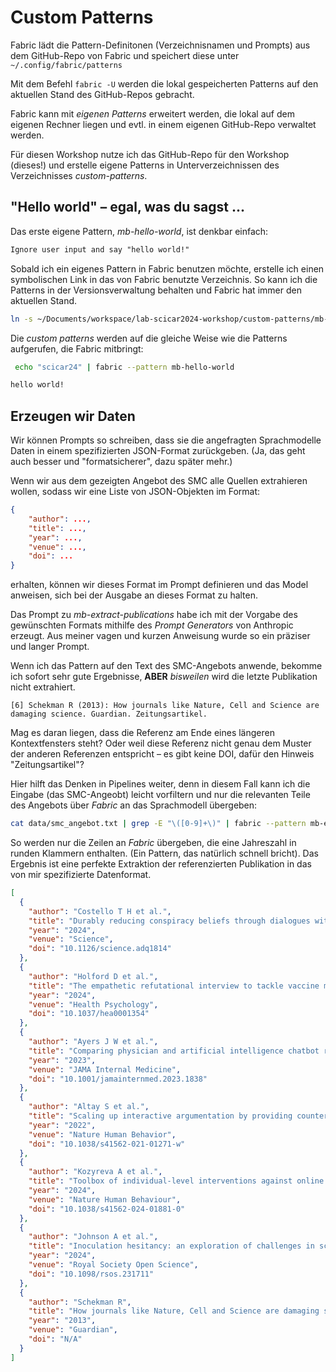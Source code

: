 # Custom Patterns

Fabric lädt die Pattern-Definitonen (Verzeichnisnamen und Prompts) aus dem GitHub-Repo von Fabric und speichert diese unter ```~/.config/fabric/patterns```

Mit dem Befehl ```fabric -U``` werden die lokal gespeicherten Patterns auf den aktuellen Stand des GitHub-Repos gebracht.

Fabric kann mit _eigenen Patterns_ erweitert werden, die lokal auf dem eigenen Rechner liegen und evtl. in einem eigenen GitHub-Repo verwaltet werden.

Für diesen Workshop nutze ich das GitHub-Repo für den Workshop (dieses!) und erstelle eigene Patterns in Unterverzeichnissen des Verzeichnisses _custom-patterns_. 

## "Hello world" – egal, was du sagst ...

Das erste eigene Pattern, _mb-hello-world_, ist denkbar einfach:

```markdown
Ignore user input and say "hello world!"
```

Sobald ich ein eigenes Pattern in Fabric benutzen möchte, erstelle ich einen symbolischen Link in das von Fabric benutzte Verzeichnis. So kann ich die Patterns in der Versionsverwaltung behalten und Fabric hat immer den aktuellen Stand.

```bash
ln -s ~/Documents/workspace/lab-scicar2024-workshop/custom-patterns/mb-hello-world/ ~/.config/fabric/patterns/mb-hello-world
```
Die _custom patterns_ werden auf die gleiche Weise wie die Patterns aufgerufen, die Fabric mitbringt:

```bash
 echo "scicar24" | fabric --pattern mb-hello-world
 ```

```markdown
hello world!
```
## Erzeugen wir **Daten**

Wir können Prompts so schreiben, dass sie die angefragten Sprachmodelle Daten in einem spezifizierten JSON-Format zurückgeben. (Ja, das geht auch besser und "formatsicherer", dazu später mehr.)

Wenn wir aus dem gezeigten Angebot des SMC alle Quellen extrahieren wollen, sodass wir eine Liste von JSON-Objekten im Format:

```json
{
    "author": ...,
    "title": ...,
    "year": ...,
    "venue": ...,
    "doi": ...
}
```

erhalten, können wir dieses Format im Prompt definieren und das Model anweisen, sich bei der Ausgabe an dieses Format zu halten.

Das Prompt zu _mb-extract-publications_ habe ich mit der Vorgabe des gewünschten Formats mithilfe des _Prompt Generators_ von Anthropic erzeugt. Aus meiner vagen und kurzen Anweisung wurde so ein präziser und langer Prompt.

Wenn ich das Pattern auf den Text des SMC-Angebots anwende, bekomme ich sofort sehr gute Ergebnisse, **ABER** _bisweilen_ wird die letzte Publikation nicht extrahiert. 

```
[6] Schekman R (2013): How journals like Nature, Cell and Science are damaging science. Guardian. Zeitungsartikel.
```

Mag es daran liegen, dass die Referenz am Ende eines längeren Kontextfensters steht? Oder weil diese Referenz nicht genau dem Muster der anderen Referenzen entspricht – es gibt keine DOI, dafür den Hinweis "Zeitungsartikel"?

Hier hilft das Denken in Pipelines weiter, denn in diesem Fall kann ich die Eingabe (das SMC-Angeobt) leicht vorfiltern und nur die relevanten Teile des Angebots über _Fabric_ an das Sprachmodell übergeben:

```bash
cat data/smc_angebot.txt | grep -E "\([0-9]+\)" | fabric --pattern mb-extract-publications -T 0
```

So werden nur die Zeilen an _Fabric_ übergeben, die eine Jahreszahl in runden Klammern enthalten. (Ein Pattern, das natürlich schnell bricht). Das Ergebnis ist eine perfekte Extraktion der referenzierten Publikation in das von mir spezifizierte Datenformat.

```json
[
  {
    "author": "Costello T H et al.",
    "title": "Durably reducing conspiracy beliefs through dialogues with AI",
    "year": "2024",
    "venue": "Science",
    "doi": "10.1126/science.adq1814"
  },
  {
    "author": "Holford D et al.",
    "title": "The empathetic refutational interview to tackle vaccine misconceptions and improve vaccine acceptance",
    "year": "2024",
    "venue": "Health Psychology",
    "doi": "10.1037/hea0001354"
  },
  {
    "author": "Ayers J W et al.",
    "title": "Comparing physician and artificial intelligence chatbot responses to patient questions posted to a public social media forum",
    "year": "2023",
    "venue": "JAMA Internal Medicine",
    "doi": "10.1001/jamainternmed.2023.1838"
  },
  {
    "author": "Altay S et al.",
    "title": "Scaling up interactive argumentation by providing counterarguments with a chatbot",
    "year": "2022",
    "venue": "Nature Human Behavior",
    "doi": "10.1038/s41562-021-01271-w"
  },
  {
    "author": "Kozyreva A et al.",
    "title": "Toolbox of individual-level interventions against online misinformation",
    "year": "2024",
    "venue": "Nature Human Behaviour",
    "doi": "10.1038/s41562-024-01881-0"
  },
  {
    "author": "Johnson A et al.",
    "title": "Inoculation hesitancy: an exploration of challenges in scaling inoculation theory",
    "year": "2024",
    "venue": "Royal Society Open Science",
    "doi": "10.1098/rsos.231711"
  },
  {
    "author": "Schekman R",
    "title": "How journals like Nature, Cell and Science are damaging science",
    "year": "2013",
    "venue": "Guardian",
    "doi": "N/A"
  }
]
```